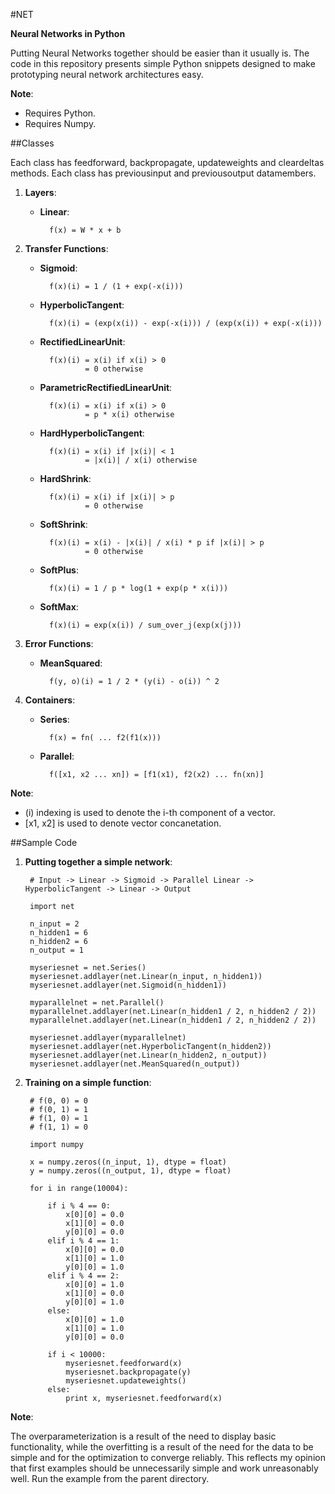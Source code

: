 #NET

**Neural Networks in Python**

Putting Neural Networks together should be easier than it usually is. The code
in this repository presents simple Python snippets designed to make prototyping
neural network architectures easy.

**Note**:

* Requires Python.
* Requires Numpy.

##Classes

Each class has feedforward, backpropagate, updateweights and cleardeltas methods.
Each class has previousinput and previousoutput datamembers.

1. **Layers**:

	* **Linear**:

			f(x) = W * x + b

2. **Transfer Functions**:

	* **Sigmoid**:

			f(x)(i) = 1 / (1 + exp(-x(i)))

	* **HyperbolicTangent**:

			f(x)(i) = (exp(x(i)) - exp(-x(i))) / (exp(x(i)) + exp(-x(i)))

	* **RectifiedLinearUnit**:

			f(x)(i) = x(i) if x(i) > 0
					= 0 otherwise

	* **ParametricRectifiedLinearUnit**:

			f(x)(i) = x(i) if x(i) > 0
					= p * x(i) otherwise

	* **HardHyperbolicTangent**:

			f(x)(i) = x(i) if |x(i)| < 1
					= |x(i)| / x(i) otherwise

	* **HardShrink**:

			f(x)(i) = x(i) if |x(i)| > p
					= 0 otherwise

	* **SoftShrink**:

			f(x)(i) = x(i) - |x(i)| / x(i) * p if |x(i)| > p
					= 0 otherwise

	* **SoftPlus**:

			f(x)(i) = 1 / p * log(1 + exp(p * x(i)))

	* **SoftMax**:

			f(x)(i) = exp(x(i)) / sum_over_j(exp(x(j)))

3. **Error Functions**:

	* **MeanSquared**:

			f(y, o)(i) = 1 / 2 * (y(i) - o(i)) ^ 2

4. **Containers**:

	* **Series**:

			f(x) = fn( ... f2(f1(x)))

	* **Parallel**:

			f([x1, x2 ... xn]) = [f1(x1), f2(x2) ... fn(xn)]

**Note**:

* (i) indexing is used to denote the i-th component of a vector.
* \[x1, x2\] is used to denote vector concanetation.

##Sample Code

1. **Putting together a simple network**:

		# Input -> Linear -> Sigmoid -> Parallel Linear -> HyperbolicTangent -> Linear -> Output

		import net

		n_input = 2
		n_hidden1 = 6
		n_hidden2 = 6
		n_output = 1

		myseriesnet = net.Series()
		myseriesnet.addlayer(net.Linear(n_input, n_hidden1))
		myseriesnet.addlayer(net.Sigmoid(n_hidden1))

		myparallelnet = net.Parallel()
		myparallelnet.addlayer(net.Linear(n_hidden1 / 2, n_hidden2 / 2))
		myparallelnet.addlayer(net.Linear(n_hidden1 / 2, n_hidden2 / 2))

		myseriesnet.addlayer(myparallelnet)
		myseriesnet.addlayer(net.HyperbolicTangent(n_hidden2))
		myseriesnet.addlayer(net.Linear(n_hidden2, n_output))
		myseriesnet.addlayer(net.MeanSquared(n_output))

2. **Training on a simple function**:

		# f(0, 0) = 0
		# f(0, 1) = 1
		# f(1, 0) = 1
		# f(1, 1) = 0

		import numpy

		x = numpy.zeros((n_input, 1), dtype = float)
		y = numpy.zeros((n_output, 1), dtype = float)

		for i in range(10004):

			if i % 4 == 0:
				x[0][0] = 0.0
				x[1][0] = 0.0
				y[0][0] = 0.0
			elif i % 4 == 1:
				x[0][0] = 0.0
				x[1][0] = 1.0
				y[0][0] = 1.0
			elif i % 4 == 2:
				x[0][0] = 1.0
				x[1][0] = 0.0
				y[0][0] = 1.0
			else:
				x[0][0] = 1.0
				x[1][0] = 1.0
				y[0][0] = 0.0

			if i < 10000:
				myseriesnet.feedforward(x)
				myseriesnet.backpropagate(y)
				myseriesnet.updateweights()
			else:
				print x, myseriesnet.feedforward(x)

**Note**:

The overparameterization is a result of the need to display basic functionality,
while the overfitting is a result of the need for the data to be simple and for
the optimization to converge reliably. This reflects my opinion that first
examples should be unnecessarily simple and work unreasonably well. Run the
example from the parent directory.
